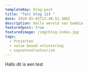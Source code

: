 ```yaml
---
templateKey: blog-post
title: "Test blog 123 "
date: 2020-05-02T13:48:52.308Z
description: Hallo wereld van Gambia
featuredpost: true
featuredimage: /img/blog-index.jpg
tags:
  - Projecten
  - value based voluntering
  - saynotovoluntourism
---
```

Hallo dit is een test